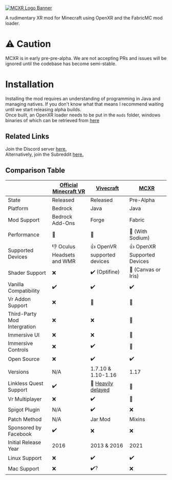 [![MCXR Logo Banner](https://user-images.githubusercontent.com/51373236/114272119-ad237800-9a0c-11eb-8786-6275555a594b.png)](https://youtube.com/watch?v=dQw4w9WgXcQ)

A rudimentary XR mod for Minecraft using OpenXR and the FabricMC mod loader.

# :warning: Caution

MCXR is in early pre-pre-alpha. We are not accepting PRs and issues will be ignored until the codebase has become semi-stable.

# Installation

Installing the mod requires an understanding of programming in Java and managing natives. If you don't know what that means I recommend waiting until we start releasing alpha builds.<br>
Once built, an OpenXR loader needs to be put in the `mods` folder, windows binaries of which can be retrieved from [here](https://nuget.org/packages/OpenXR.Loader)

## Related Links

Join the Discord server [here.](https://discord.gg/fyBye2ptkS)<br>
Alternatively, join the Subreddit [here.](https://reddit.com/r/MinecraftXR)

## Comparison Table

|                              | [Official Minecraft VR](https://minecraft.net/en-us/vr) | [Vivecraft](http://vivecraft.org)                                       | [MCXR](https://github.com/Sorenon/MCXR)     |
| ---------------------------- | ------------------------------------------------------- | ----------------------------------------------------------------------- | ------------------------------------------- |
| State                        | Released                                                | Released                                                                | Pre-Alpha                                   |
| Platform                     | Bedrock                                                 | Java                                                                    | Java                                        |
| Mod Support                  | Bedrock Add-Ons                                         | Forge                                                                   | Fabric                                      |
| Performance                  | :1st_place_medal:                                       | :2nd_place_medal:                                                       | :3rd_place_medal: (With Sodium)             |
| Supported Devices            | :-1: Oculus Headsets and WMR                            | :+1: OpenVR supported devices                                           | :+1: OpenXR Supported Devices               |
| Shader Support               | :x:                                                     | :heavy_check_mark: (Optifine)                                           | :construction: (Canvas or Iris)             |
| Vanilla Compatibility        | :heavy_check_mark:                                      | :heavy_check_mark:                                                      | :heavy_check_mark:                          |
| Vr Addon Support             | :x:                                                     | :construction:                                                          | :construction:                              |
| Third-Party Mod Intergration | :x:                                                     | :x:                                                                     | :construction:                              |
| Immersive UI                 | :x:                                                     | :x:                                                                     | :construction:                              |
| Immersive Controls           | :x:                                                     | :heavy_check_mark:                                                      | :construction:                              |
| Open Source                  | :x:                                                     | :heavy_check_mark:                                                      | :heavy_check_mark:                          |
| Versions                     | N/A                                                     | 1.7.10 & 1.10-1.16                                                      | 1.17                                        |
| Linkless Quest Support       | :heavy_check_mark:                                      | :construction: [Heavily delayed](https://discord.com/invite/cRdBUaUzcx) | :construction:                              |
| Vr Multiplayer               | :x:                                                     | :heavy_check_mark:                                                      | :construction:                              |
| Spigot Plugin                | N/A                                                     | :heavy_check_mark:                                                      | :x:                                         |
| Patch Method                 | N/A                                                     | Jar Mod                                                                 | Mixins                                      |
| Sponsored by Facebook        | :heavy_check_mark:                                      | :x:                                                                     | :x:                                         |
| Initial Release Year         | 2016                                                    | 2013 & 2016                                                             | 2021                                        |
| Linux Support                | :x:                                                     | :heavy_check_mark:                                                      | :heavy_check_mark:                          |
| Mac Support                  | :x:                                                     | :heavy_check_mark:?                                                     | :x:                                         |
